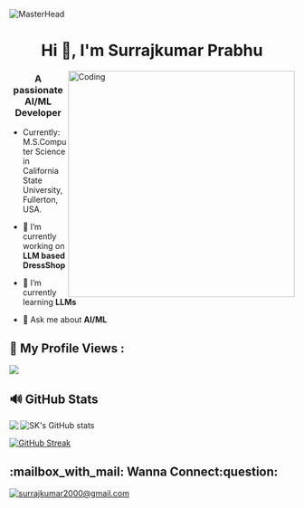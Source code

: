 ![MasterHead](https://firebasestorage.googleapis.com/v0/b/flexi-coding.appspot.com/o/dempgi7-520f8d5f-63d4-4453-8822-dbc149ae27f8.gif?alt=media&token=91c0c7b2-93c3-4029-b011-1a8703c5730d)


<h1 align="center">Hi 👋, I'm Surrajkumar Prabhu</h1>
<img align="right" alt="Coding" width="400" src="[https://dribbble.com/shots/5487982-Developers-Gif/attachments/10896348?mode=media](https://dribbble.com/shots/5487982-Developers-Gif/attachments/10896348?mode=media)">
<h3 align="center">A passionate AI/ML Developer</h3>

   * Currently: M.S.Computer Science in California State University, Fullerton, USA.

- 🔭 I’m currently working on **LLM based DressShop**

- 🌱 I’m currently learning **LLMs**

- 💬 Ask me about **AI/ML**
         
 ## :eyes: My Profile Views :<br>
 <p align="left"> <img src="https://komarev.com/ghpvc/?username=SurrajKumar2000&label=Profile%20views&color=0e75b6&style=flat"/> </p>


## :loud_sound: GitHub Stats
<p><img align="left" src="https://github-readme-stats.vercel.app/api/top-langs?username=SurrajKumar2000&show_icons=true&locale=en&layout=compact&theme=tokyonight"/></p>


![SK's GitHub stats](https://github-readme-stats.vercel.app/api?username=SurrajKumar2000&theme=dark&show_icons=true)

<a href="https://git.io/streak-stats"><img src="https://github-readme-streak-stats.herokuapp.com?user=SurrajKumar2000" alt="GitHub Streak" /></a>

<h2>:mailbox_with_mail: Wanna Connect:question:</h2>

<a href="mailto:surrajkumar2000@gmail.com">![surrajkumar2000@gmail.com](https://img.shields.io/badge/Gmail-D14836?style=for-the-badge&logo=gmail&logoColor=white)</a> 
